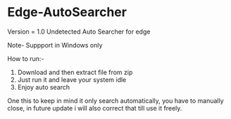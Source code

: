 # Edge-AutoSearcher  
Version = 1.0
Undetected Auto Searcher for edge 

Note- Suppport in Windows only

How to run:-
1. Download and then extract file from zip
2. Just run it and leave your system idle
3. Enjoy auto search

One this to keep in mind it only search automatically, you have to manually close, in future update i will also correct that till use it freely.


